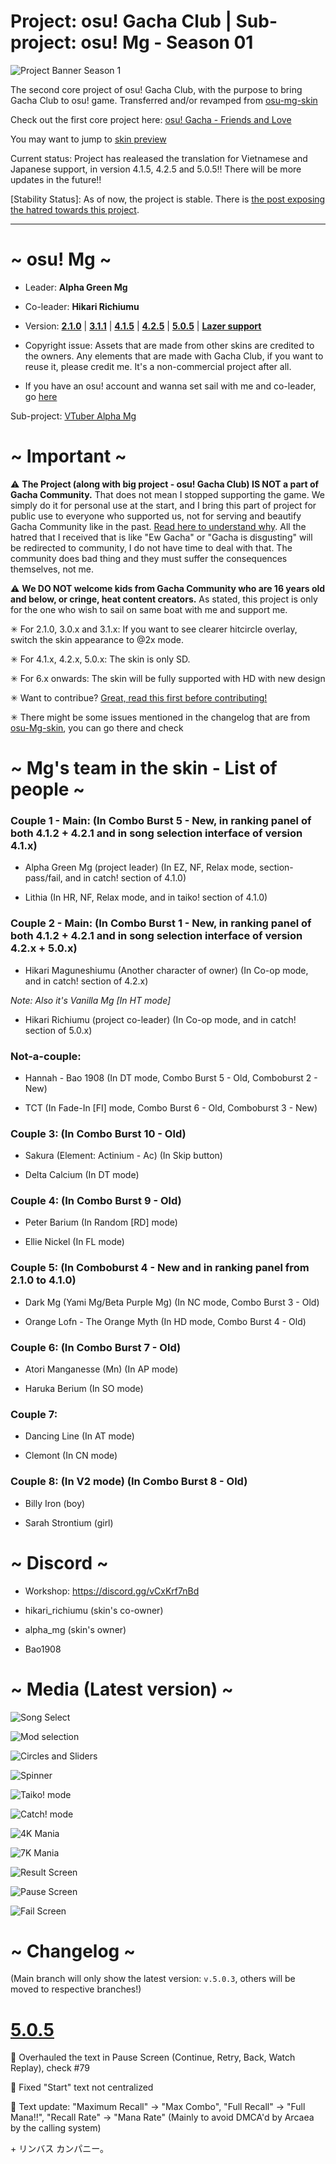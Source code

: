 # Project: osu! Gacha Club | Sub-project: osu! Mg - Season 01

![Project Banner Season 1](https://github.com/user-attachments/assets/a769a7f7-a899-40cf-9699-467ea15445b5)


The second core project of osu! Gacha Club, with the purpose to bring Gacha Club to osu! game. Transferred and/or revamped from [osu-mg-skin](https://github.com/greenmg2003/osu-Mg-skin)

Check out the first core project here: [osu! Gacha - Friends and Love](https://github.com/greenmg2003/osu-gacha-friends-and-love)

You may want to jump to [skin preview](#-media-latest-version-)

Current status: Project has realeased the translation for Vietnamese and Japanese support, in version 4.1.5, 4.2.5 and 5.0.5!! There will be more updates in the future!!

[Stability Status]: As of now, the project is stable. There is [the post exposing the hatred towards this project](https://github.com/greenmg2003/osu-mg-reload/blob/main/30-01-2025-serious-report.md).

---

#                                ~ osu! Mg ~

- Leader: **Alpha Green Mg**

- Co-leader: **Hikari Richiumu**

- Version: [**2.1.0**](https://github.com/alphamg2003/osu-Mg-reload/releases/tag/v.2.1.0-release) | [**3.1.1**](https://github.com/alphamg2003/osu-Mg-reload/releases/tag/v.3.1.1-release) | [**4.1.5**](https://github.com/alphamg2003/osu-Mg-reload/releases/tag/v.4.1.5-release) | [**4.2.5**](https://github.com/alphamg2003/osu-Mg-reload/releases/tag/v.4.2.5-release) | [**5.0.5**](https://github.com/alphamg2003/osu-Mg-reload/releases/tag/v.5.0.5-release) | [**Lazer support**](https://github.com/greenmg2003/osu-mg-reload/releases/tag/v.5.0.4-lazer-release)

- Copyright issue: Assets that are made from other skins are credited to the owners. Any elements that are made with Gacha Club, if you want to reuse it, please credit me. It's a non-commercial project after all.

- If you have an osu! account and wanna set sail with me and co-leader, go [here](https://osu.ppy.sh/teams/14407)

Sub-project: [VTuber Alpha Mg](https://github.com/alphamg2003/Alpha_Mg_VTuber)

#                                 ~ Important ~
                                
⚠ **The Project (along with big project - osu! Gacha Club) IS NOT a part of Gacha Community.** That does not mean I stopped supporting the game. We simply do it for personal use at the start, and I bring this part of project for public use to everyone who supported us, not for serving and beautify Gacha Community like in the past. [Read here to understand why](https://github.com/greenmg2003/osu-mg-reload/blob/main/project_direction.md). All the hatred that I received that is like "Ew Gacha" or "Gacha is disgusting" will be redirected to community, I do not have time to deal with that. The community does bad thing and they must suffer the consequences themselves, not me.

⚠ **We DO NOT welcome kids from Gacha Community who are 16 years old and below, or cringe, heat content creators.** As stated, this project is only for the one who wish to sail on same boat with me and support me. 

✳ For 2.1.0, 3.0.x and 3.1.x: If you want to see clearer hitcircle overlay, switch the skin appearance to @2x mode.

✳ For 4.1.x, 4.2.x, 5.0.x: The skin is only SD.

✳ For 6.x onwards: The skin will be fully supported with HD with new design

✳ Want to contribue? [Great, read this first before contributing!](https://github.com/alphamg2003/osu-Mg-reload/blob/main/CONTRIBUTING.md)

✳ There might be some issues mentioned in the changelog that are from [osu-Mg-skin](https://github.com/greenmg2003/osu-Mg-skin), you can go there and check

#                          ~ Mg's team in the skin - List of people ~

### Couple 1 - Main: (In Combo Burst 5 - New, in ranking panel of both 4.1.2 + 4.2.1 and in song selection interface of version 4.1.x)

+ Alpha Green Mg (project leader) (In EZ, NF, Relax mode, section-pass/fail, and in catch! section of 4.1.0)

+ Lithia (In HR, NF, Relax mode, and in taiko! section of 4.1.0)

### Couple 2 - Main: (In Combo Burst 1 - New, in ranking panel of both 4.1.2 + 4.2.1 and in song selection interface of version 4.2.x + 5.0.x)

+ Hikari Maguneshiumu (Another character of owner) (In Co-op mode, and in catch! section of 4.2.x)

*Note: Also it's Vanilla Mg [In HT mode]*

+ Hikari Richiumu (project co-leader) (In Co-op mode, and in catch! section of 5.0.x)

### Not-a-couple:

+ Hannah - Bao 1908 (In DT mode, Combo Burst 5 - Old, Comboburst 2 - New)

+ TCT (In Fade-In [FI] mode, Combo Burst 6 - Old, Comboburst 3 - New)

### Couple 3: (In Combo Burst 10 - Old)

+ Sakura (Element: Actinium - Ac) (In Skip button)

+ Delta Calcium (In DT mode)

### Couple 4: (In Combo Burst 9 - Old)

+ Peter Barium (In Random [RD] mode)

+ Ellie Nickel (In FL mode)

### Couple 5: (In Comboburst 4 - New and in ranking panel from 2.1.0 to 4.1.0)

+ Dark Mg (Yami Mg/Beta Purple Mg) (In NC mode, Combo Burst 3 - Old)

+ Orange Lofn - The Orange Myth (In HD mode, Combo Burst 4 - Old)

### Couple 6: (In Combo Burst 7 - Old)

+ Atori Manganesse (Mn) (In AP mode)

+ Haruka Berium (In SO mode)

### Couple 7:

+ Dancing Line (In AT mode)

+ Clemont (In CN mode)

### Couple 8: (In V2 mode) (In Combo Burst 8 - Old)

+ Billy Iron (boy) 

+ Sarah Strontium (girl)

# ~ Discord ~

- Workshop: https://discord.gg/vCxKrf7nBd

- hikari_richiumu (skin's co-owner)

- alpha_mg (skin's owner)

- Bao1908

#                                 ~ Media (Latest version) ~
![Song Select](https://github.com/user-attachments/assets/e315997b-04e7-4aed-a0fb-07ea2c0b1e42)

![Mod selection](https://github.com/user-attachments/assets/b3f2e58c-4dbb-4b67-9927-a9235736d8bf)

![Circles and Sliders](https://github.com/user-attachments/assets/9dfd9d31-5ee7-410e-8440-6418fc91fda0)

![Spinner](https://github.com/user-attachments/assets/97a3804a-ca2f-4662-bf9d-f203a14ebf9d)

![Taiko! mode](https://github.com/user-attachments/assets/af29d018-8428-4fbd-8dbb-67197af06b2f)

![Catch! mode](https://github.com/user-attachments/assets/2f9e695c-c298-4936-9cad-dc0c1e86b0bb)

![4K Mania](https://github.com/user-attachments/assets/96df1587-8b79-4ac0-9b55-4a4473141af5)

![7K Mania](https://github.com/user-attachments/assets/3689169c-a2a9-44f1-ab54-90fe819b01cc)

![Result Screen](https://github.com/user-attachments/assets/dfe67cc4-6009-4439-945f-73d5ff4cd64f)

![Pause Screen](https://github.com/user-attachments/assets/793cb96e-57f5-4523-9dc8-df84d4cfda81)

![Fail Screen](https://github.com/user-attachments/assets/0b5caf3e-2e69-435c-a27e-99a55e2922b6)

# ~ Changelog ~

(Main branch will only show the latest version: `v.5.0.3`, others will be moved to respective branches!)

# [5.0.5](https://github.com/alphamg2003/osu-Mg-reload/releases/tag/v.5.0.5-release)

🔄 Overhauled the text in Pause Screen (Continue, Retry, Back, Watch Replay), check #79

🔄 Fixed "Start" text not centralized

🔄 Text update: "Maximum Recall" -> "Max Combo", "Full Recall" -> "Full Mana!!", "Recall Rate" -> "Mana Rate" (Mainly to avoid DMCA'd by Arcaea by the calling system)

\+ リンバス カンパニー。
